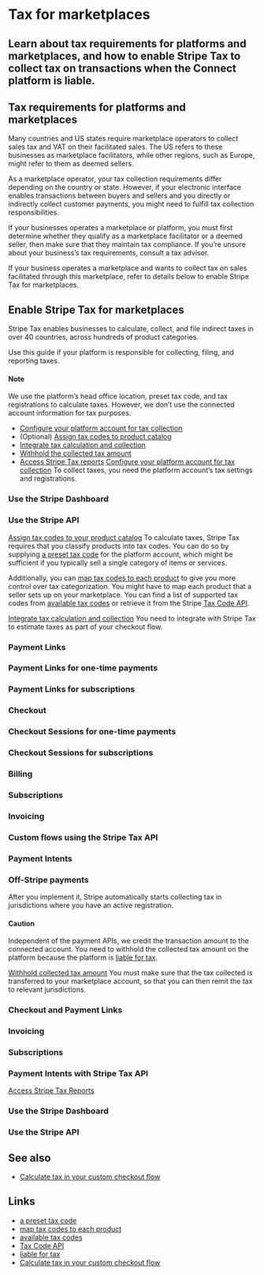 # Tax for marketplaces

## Learn about tax requirements for platforms and marketplaces, and how to enable Stripe Tax to collect tax on transactions when the Connect platform is liable.

## Tax requirements for platforms and marketplaces

Many countries and US states require marketplace operators to collect sales tax
and VAT on their facilitated sales. The US refers to these businesses as
marketplace facilitators, while other regions, such as Europe, might refer to
them as deemed sellers.

As a marketplace operator, your tax collection requirements differ depending on
the country or state. However, if your electronic interface enables transactions
between buyers and sellers and you directly or indirectly collect customer
payments, you might need to fulfill tax collection responsibilities.

If your businesses operates a marketplace or platform, you must first determine
whether they qualify as a marketplace facilitator or a deemed seller, then make
sure that they maintain tax compliance. If you’re unsure about your business’s
tax requirements, consult a tax advisor.

If your business operates a marketplace and wants to collect tax on sales
facilitated through this marketplace, refer to details below to enable Stripe
Tax for marketplaces.

## Enable Stripe Tax for marketplaces

Stripe Tax enables businesses to calculate, collect, and file indirect taxes in
over 40 countries, across hundreds of product categories.

Use this guide if your platform is responsible for collecting, filing, and
reporting taxes.

#### Note

We use the platform’s head office location, preset tax code, and tax
registrations to calculate taxes. However, we don’t use the connected account
information for tax purposes.

- [Configure your platform account for tax
collection](https://docs.stripe.com/tax/tax-for-marketplaces#set-up)
- (Optional) [Assign tax codes to product
catalog](https://docs.stripe.com/tax/tax-for-marketplaces#assign-product-tax-codes)
- [Integrate tax calculation and
collection](https://docs.stripe.com/tax/tax-for-marketplaces#enable-tax-collection)
- [Withhold the collected tax
amount](https://docs.stripe.com/tax/tax-for-marketplaces#tax-withholding)
- [Access Stripe Tax
reports](https://docs.stripe.com/tax/tax-for-marketplaces#access-reports)
[Configure your platform account for tax
collection](https://docs.stripe.com/tax/tax-for-marketplaces#set-up)
To collect taxes, you need the platform account’s tax settings and
registrations.

### Use the Stripe Dashboard

### Use the Stripe API

[Assign tax codes to your product
catalog](https://docs.stripe.com/tax/tax-for-marketplaces#assign-product-tax-codes)
To calculate taxes, Stripe Tax requires that you classify products into tax
codes. You can do so by supplying [a preset tax
code](https://docs.stripe.com/tax/products-prices-tax-codes-tax-behavior#preset-tax-codes)
for the platform account, which might be sufficient if you typically sell a
single category of items or services.

Additionally, you can [map tax codes to each
product](https://docs.stripe.com/tax/products-prices-tax-codes-tax-behavior#tax-code-on-product)
to give you more control over tax categorization. You might have to map each
product that a seller sets up on your marketplace. You can find a list of
supported tax codes from [available tax
codes](https://docs.stripe.com/tax/tax-codes) or retrieve it from the Stripe
[Tax Code API](https://docs.stripe.com/api/tax_codes).

[Integrate tax calculation and
collection](https://docs.stripe.com/tax/tax-for-marketplaces#enable-tax-collection)
You need to integrate with Stripe Tax to estimate taxes as part of your checkout
flow.

### Payment Links

### Payment Links for one-time payments

### Payment Links for subscriptions

### Checkout

### Checkout Sessions for one-time payments

### Checkout Sessions for subscriptions

### Billing

### Subscriptions

### Invoicing

### Custom flows using the Stripe Tax API

### Payment Intents

### Off-Stripe payments

After you implement it, Stripe automatically starts collecting tax in
jurisdictions where you have an active registration.

#### Caution

Independent of the payment APIs, we credit the transaction amount to the
connected account. You need to withhold the collected tax amount on the platform
because the platform is [liable for tax](https://docs.stripe.com/tax/connect).

[Withhold collected tax
amount](https://docs.stripe.com/tax/tax-for-marketplaces#tax-withholding)
You must make sure that the tax collected is transferred to your marketplace
account, so that you can then remit the tax to relevant jurisdictions.

### Checkout and Payment Links

### Invoicing

### Subscriptions

### Payment Intents with Stripe Tax API

[Access Stripe Tax
Reports](https://docs.stripe.com/tax/tax-for-marketplaces#access-reports)
### Use the Stripe Dashboard

### Use the Stripe API

## See also

- [Calculate tax in your custom checkout
flow](https://docs.stripe.com/tax/custom)

## Links

- [a preset tax
code](https://docs.stripe.com/tax/products-prices-tax-codes-tax-behavior#preset-tax-codes)
- [map tax codes to each
product](https://docs.stripe.com/tax/products-prices-tax-codes-tax-behavior#tax-code-on-product)
- [available tax codes](https://docs.stripe.com/tax/tax-codes)
- [Tax Code API](https://docs.stripe.com/api/tax_codes)
- [liable for tax](https://docs.stripe.com/tax/connect)
- [Calculate tax in your custom checkout
flow](https://docs.stripe.com/tax/custom)
